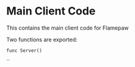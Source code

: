 # Main Client Code

This contains the main client code for Flamepaw

Two functions are exported:

``func Server()``

``